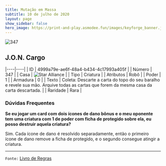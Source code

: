 ```yaml
---
title: Mutação em Massa
subtitle: 10 de julho de 2020
layout: page
show_sidebar: false
hero_image: https://print-and-play.asmodee.fun/images/keyforge_banner.jpg
---
```


![347](https://cdn.keyforgegame.com/media/card_front/pt/479_347_R4XHX8JQ3RJ_pt.png)

## J.O.N. Cargo

|----|----|
| ID | 4999a79e-ae6f-48a4-b434-4c17993a405f |
| Número | 347 |
| Casa | ![Star Alliance](https://archonarcana.com/images/thumb/7/7d/Star_Alliance.png/22px-Star_Alliance.png "Aliança Estelar") |
| Tipo | Criatura |
| Atributos | Robô |
| Poder | 1 |
| Armadura | 0 |
| Texto | Coleta: Descarte a carta do topo do seu baralho e revele sua mão. Arquive todas as cartas que forem da mesma casa da carta descartada. |
| Raridade | Rara |

### Dúvidas Frequentes

**Se eu jogar um card com dois ícones de dano bônus e o meu
oponente tem uma criatura com 1 de poder com ficha de protegido
sobre ela, eu posso destruir aquela criatura?**

Sim. Cada ícone de dano é resolvido separadamente, então o primeiro
ícone de dano remove a ficha de protegido, e o segundo consegue
atingir a criatura.

<hr/>

`Fonte:` [Livro de Regras](https://drive.google.com/open?id=14pM1J8ZR_4hZbGFZt-ArQdAGsHCPEQdE)
